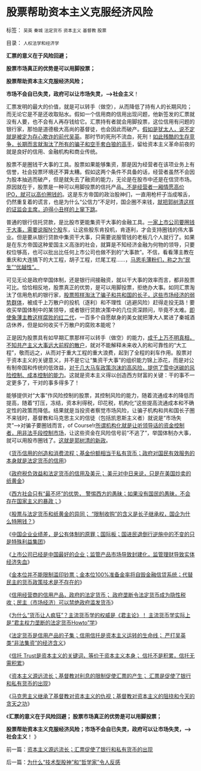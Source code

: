 # 股票帮助资本主义克服经济风险

标签： `吴英` `秦城` `法定货币` `资本主义` `基督教` `股票` 

目录： `人权法学和经济学`

**汇票的意义在于风险回避；**

**股票市场真正的优势是可以用脚投票；**

**股票帮助资本主义克服经济风险；**

**市场不会自已失灵，政府可以让市场失灵，——>社会主义**！



汇票发明的最大的价值，就是可以转手（做空），从而降低了持有人的长期风险；而无论它是不是还收取贴水。假如一个信用商的信用出现问题，他新签发的汇票就没有人要，也不会有人再存钱给它。汇票持有者就会用脚投票，这位信用有问题的银行家，那怕是道德极大高尚的基督徒，也会因此而破产。[假如是犹太人，说不定就是被定为存心欺诈的前代吴英](../../../2012/4/25/中国“民主”不重视私有制条件，吴英能往何处逃.md)。那时节的死刑不流血，死刑！[如此残酷的生存竞争，长期而言就淘汰了所有的骗子和空手套白狼的高手](../../../2009/2/7/进化论：市场机制确保淘汰竞争性弱者.md)，留给资本主义革命前夜的就是良好的信用、金融机构和商业传统。



股票不是圈钱干大事的工具。股票如果能够集资，那是因为经营者在该项业务上有信誉，社会投票环境还不算太糟。假如这两个条件不具备的话，经营者虽然不会因为股本抽逃而破产，但是就失去了融资的能力，无论是在股市中还是在信贷市场。原因就在于，股票是一种可以用脚投票的信托产品[，不是经营者一厢情愿高价IPO，就可以高价圈钱的](../../../2012/6/8/“出发点是好的”“为民生做了事”都不是辩护理由；.md)。这是东方帝国的政治股神们，一直用枪杆子当成喉舌，仍然重复着的谎言，也是为什么“公信力”不足时，国企圈不来钱，[就把郭树清这样的证监会主席，迫得小丑样的上窜下跳](../../../2012/10/25/郭树清主席的执政自辩，芮萌教授的强盗逻辑.md)。

普通的银行信托贷款，是比股市更能集资干大事的金融工具。[一家上市公司要圈钱干大事，需要说服N个股](../../../2012/11/5/A股为什么圈钱？国企为什么特圈钱？长子继承权上市！.md)东，让这些股东肯投机，肯逐利，才会支持圈钱的伟大事业。但是要从银行贷款中集资干大事，只需要说服管钱的老板几个人就行了。如果是在东方帝国这种爱国主义高涨的社会，就算是不知经济金融为何物的领导，只要权位够高，也可以批出比任何上市公司也做不到的“大事款”。不信，看看薄主教在重庆和大连搞下的大工程，胡子工程，烂尾工程……，[马恩毛薄粉们，称之为“民生”“优越性”。](../../../2012/6/8/“出发点是好的”“为民生做了事”都不是辩护理由；.md)

可见无论是政府举国体制，还是银行间接融资，就以干大事的效率而言，都非股票可比。恰恰相反地，股票真正的优势，是可以用脚投票，拒绝办大事。如同汇票淘汰了信用危机的银行家，[股票照样淘汰了骗子和共和国的长子，这些市场经济的弱势群体](../../../2012/3/3/私有制淘汰剥削关系，公有制淘汰弱势群体.md)，被成千上万散户的投机（逐利）和不理性（逃避风险）赶得走投无路！要收买举国体制中的某领导，或者银行贷款决策中的几位资深顾问，毕竟不太难。[即使象薄主教这样腐败的红二代](../../../2012/6/26/关于重庆的好消息.md)，一百多个自愿献身的美女就把薄大人累进了秦城酒店休养，但是如何收买千万散户的腐败本能呢？

正是因为股票具有如早期汇票那样可以转手（做空）的能力，[成千上万不明真相，不知共产主义大事远大前程的散户](../../../2007/12/11/相信自已！散户不必对“机构”过分尊重.md)，就对不能解释未来收入的和可靠性的“大工程”，敬而远之，从而对于重大工程的重大浪费，起到了全程的刹车作用。股票对于资本主义的关键意义，并不是它让“集资干大事”的组织能力锦上添花，而是对公有制帝国和传统的低效益，[对于几大马车政策泡沫的高风险，提供了雪中送碳的风险控制、成本控制的能力](../../../2012/9/12/“内税”不是内需，废除关税将拉动内需.md)。这就是资本主义得以创造西方财富的关键：干的事不一定更多了，干对的事多得多了！

能够提供对“大事”作风险控制的股票，其控制风险的能力，随着流通成本的降低而提高，随着“打压，冻结，资本利得税，印花税，机构化”这些提高流通成本和不确定性的政策而降低。结果就是当投资者察觉市场风险，让骗子机构和共和国长子圈不来钱时，基督教和马克思主义的信徒（包括凯恩斯主义者）就说是“市场失灵”——>对骗子要圈钱而言，of
Course!r[所谓机构化就是让听领导话的资金控制者，用非法手段控制市场](../../../2012/7/16/如果公有制是低效益的，证监会的政策就在制造漫漫熊市.md)，让这些资金在风险信号前“不逃了”，举国体制办大事，就可以用股市圈钱了。[这就是郭树清的新政](../../../2012/8/29/郭政委的那条新政“政治不正确”？.md)。

《[货币信用的创造和消费流程；基金份额相当于私有货币；政府对国民有效服务的本身就是法定货币的信用](../../../2012/11/4/货币信用的创造和消费流程；基金份额相当于私有货币；.md)》

《[政府税负效益和法定货币的信用及美元；
美元对中日来说，只是在美国炒卖的纸黄金](../../../2012/11/4/政府税负效益和法定货币的信用，及美元在国内外的信用；.md)》

《[西方社会只有“最不坏”的优势，
警惕西方的愚昧；如果没有国民的愚昧，不会存在国家主义的暴政；](../../../2012/11/5/警惕西方！我国普遍崇拜西方的愚昧！.md)》

《[股票与法定货币和纸黄金的异同；
“限制收购”的含义是长子继承权，国企为什么特圈钱？](../../../2012/11/5/A股为什么圈钱？国企为什么特圈钱？长子继承权上市！.md)》

《[中国企业业绩差，是公有体制的原罪；国际板；国进民退倒行逆施中的不变的只是特殊利益集团](../../../2012/11/5/国际板用跨国企业的“纸黄金”对中国中国民企执行死刑！.md)》

《[上市公司已经是中国最好的企业；监管产品市场导致封建化，监管理财导致实体经济失血](../../../2012/11/7/上市公司已经是中国最好的企业.md)》

《[金本位并不能限制滥印钞票；金本位100%准备金率将自毁金融信贷系统；代替民主的货币政策技术是不存在的](../../../2012/11/7/米塞斯的错误，罗斯巴德的错误，金本位思想的错误.md)》

《[信用经营商的信用产品，政府的法定货币；
政府垄断令法定货币成为隐性税收；民主（市场经济）可以禁绝政府滥发货币](../../../2012/11/7/信用经营商的信用产品，政府的法定货币.md)》

《[为什么“货币让人疯狂”？主流货币学的权威是《君主论》！
主流货币学实际上是“君主权力垄断的法定货币Howto”学](../../../2012/11/8/为什么“货币让人疯狂”？及《君主论》.md)》

《[法定货币是信用产品的子集；信用信托是资本主义运转的生命线；
严打吴英类“非法集资”的经济含义](../../../2012/11/8/信托是资本主义的生命线.md)》

《[信托 Trust是资本主义的关键词，等价于资本主义本身；
信托不是积累，信托无需积累](../../../2012/11/8/信托等价于资本主义，&nbsp;信托不是资本积累.md)》

《[资本主义源远流长；基督教对利息的限制促使汇票的产生； 汇票是促使了银行和私有货币的出现](../../../2012/11/9/资本主义源远流长；汇票促使了银行和私有货币的出现.md)》

《[马克思主义继承了基督教对资本主义的仇视；基督教对资本主义的阻挠和今天的贪天之功](../../../2012/11/9/基督教对资本主义的阻挠和贪天之功.md)》

《**汇票的意义在于风险回避； 股票市场真正的优势是可以用脚投票；**

**股票帮助资本主义克服经济风险；市场不会自已失灵，政府可以让市场失灵，——>社会主义**！ 》



前一篇：[资本主义源远流长；汇票促使了银行和私有货币的出现](../../../2012/11/9/资本主义源远流长；汇票促使了银行和私有货币的出现.md)

后一篇：[为什么“技术型股神”和“哲学家”令人反感](../../../2012/11/9/为什么“技术型股神”和“哲学家”令人反感.md)